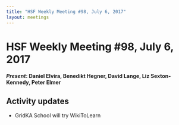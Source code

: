 ```yaml
---
title: "HSF Weekly Meeting #98, July 6, 2017"
layout: meetings
---
```


# HSF Weekly Meeting #98, July 6, 2017

#### *Present*: Daniel Elvira, Benedikt Hegner, David Lange, Liz Sexton-Kennedy, Peter Elmer

## Activity updates

- GridKA School will try WikiToLearn

